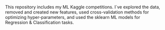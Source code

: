 This repository includes my ML Kaggle competitions. I`ve explored the data, removed and created new features, used cross-validation methods for optimizing hyper-parameters, and used the sklearn ML models for Regression & Classification tasks. 
